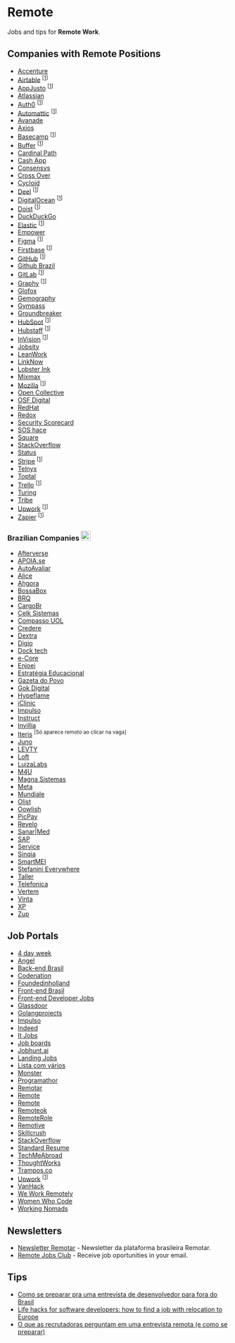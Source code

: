 # Remote

Jobs and tips for **Remote Work**.

## Companies with Remote Positions

- [Accenture](https://www.accenture.com/br-pt/careers/jobsearch)
- [Airtable](https://airtable.com/careers) <sup>[[1]]</sup>
- [AppJusto](https://99jobs.com/appjusto) <sup>[[1]]</sup>
- [Atlassian](https://www.atlassian.com/company/careers)
- [Auth0](https://auth0.com/careers/) <sup>[[1]]</sup>
- [Automattic](https://automattic.com/work-with-us/) <sup>[[1]]</sup>
- [Avanade](https://www.avanade.com/pt-br/careers)
- [Axios](https://www.axios.com/about#jobs)
- [Basecamp](https://basecamp.com/about/jobs) <sup>[[1]]</sup>
- [Buffer](https://journey.buffer.com/) <sup>[[1]]</sup>
- [Cardinal Path](https://www.cardinalpath.com/)
- [Cash App](https://cash.app/careers)
- [Consensys](https://new.consensys.net/careers/)
- [Cross Over](https://app.crossover.com/x/marketplace/available-jobs)
- [Cycloid](https://www.cycloid.io/jobs)
- [Deel](https://jobs.ashbyhq.com/Deel) <sup>[[1]]</sup>
- [DigitalOcean](https://www.digitalocean.com/careers/) <sup>[[1]]</sup>
- [Doist](https://doist.com/careers) <sup>[[1]]</sup>
- [DuckDuckGo](https://duckduckgo.com/hiring/)
- [Elastic](https://www.elastic.co/about/careers/) <sup>[[1]]</sup>
- [Empower](https://empower.vision/)
- [Figma](https://www.figma.com/careers/) <sup>[[1]]</sup>
- [Firstbase](https://www.firstbasehq.com/careers) <sup>[[1]]</sup>
- [GitHub](https://github.com/about/careers) <sup>[[1]]</sup>
- [Github Brazil](https://github.com/lerrua/remote-jobs-brazil)
- [GitLab](https://about.gitlab.com/jobs/) <sup>[[1]]</sup>
- [Graphy](https://graphyapp.com/careers) <sup>[[1]]</sup>
- [Glofox](https://www.glofox.com/careers/)
- [Gemography](https://go.gemography.com/li-jobs/)
- [Gympass](https://boards.greenhouse.io/gympass/jobs/6298129002?gh_src=ec4b22a62us&s=LinkedIn&source=LinkedIn)
- [Groundbreaker](https://groundbreaker.co/careers/)
- [HubSpot](https://www.hubspot.com/careers) <sup>[[1]]</sup>
- [Hubstaff](https://hubstaff.com/jobs) <sup>[[1]]</sup>
- [InVision](https://www.invisionapp.com/about#jobs) <sup>[[1]]</sup>
- [Jobsity](https://www.jobsity.com/careers)
- [LeanWork](https://www.leanwork.com.br/vagas)
- [LinkNow](https://linknow.com/)
- [Lobster Ink](https://lobsterink.com/careers/)
- [Mixmax](https://mixmax.com/careers/)
- [Mozilla](https://careers.mozilla.org/listings/?team=Mozilla%20Foundation) <sup>[[1]]</sup>
- [Open Collective](https://opencollective.com/hiring)
- [OSF Digital](https://www.osf-global.com/jobs-at-osf)
- [RedHat](https://www.redhat.com/en/jobs)
- [Redox](https://www.redoxengine.com/company/careers/)
- [Security Scorecard](https://securityscorecard.com/company/careers)
- [SOS hace](https://soshace.com/)
- [Square](https://careers.squareup.com/us/en/jobs)
- [StackOverflow](https://stackoverflow.com/company/work-here)
- [Status](https://status.im/contribute/open_positions.html)
- [Stripe](https://stripe.com/jobs) <sup>[[1]]</sup>
- [Telnyx](https://telnyx.com/)
- [Toptal](https://www.toptal.com/careers)
- [Trello](https://www.atlassian.com/company/careers/trello) <sup>[[1]]</sup>
- [Turing](https://www.turing.com/pt/jobs)
- [Tribe](https://tri.be/careers/)
- [Upwork](https://careers.upwork.com/) <sup>[[1]]</sup>
- [Zapier](https://zapier.com/jobs/) <sup>[[1]]</sup>

### Brazilian Companies <kbd><img alt="Brazilan flag" src="https://cdn.staticaly.com/gh/hjnilsson/country-flags/master/svg/br.svg" width="22"></kbd>

- [Afterverse](https://afterverse.com/pt/careers#jobs)
- [APOIA.se](https://descubra.apoia.se/trabalheconosco)
- [AutoAvaliar](https://trabalheconosco.vagas.com.br/auto-avaliar/oportunidades)
- [Alice](https://alice.com.br/)
- [Ahgora](https://vempraahgora.gupy.io/)
- [BossaBox](https://bossabox.recruitee.com/#)
- [BRQ](https://www.brq.com/venha-ser-fera/)
- [CargoBr](https://cargobr.com/)
- [Celk Sistemas](https://www.celk.com.br/home/)
- [Compasso UOL](https://compasso.gupy.io/)
- [Credere](https://meucredere.com.br)
- [Dextra](https://apply.workable.com/dextra/)
- [Digio](https://digio.gupy.io/)
- [Dock tech](https://dock.gupy.io/)
- [e-Core](https://www.e-core.com/pt/carreiras/)
- [Enjoei](https://enjoei.gupy.io/)
- [Estratégia Educacional](https://www.linkedin.com/company/estrategia-educacional/jobs/)
- [Gazeta do Povo](https://www.gazetadopovo.com.br/)
- [Gok Digital](https://gok.digital/terms-job)
- [Hypeflame](https://jobs.kenoby.com/hypeflame)
- [iClinic](https://vagas.iclinic.com.br/)
- [Impulso](https://impulso.network/lista-de-oportunidades)
- [Instruct](http://instruct.com.br/jobs)
- [Invillia](https://invillia.gupy.io/)
- [Iteris](https://jobs.kenoby.com/iteris) <sup>[Só aparece remoto ao clicar na vaga]</sup>
- [Juno](https://juno.gupy.io/)
- [LEVTY](https://levty.com/carreiras/vagas)
- [Loft](https://jobs.lever.co/loft/?department=Loft&team=Software%20Engineering)
- [LuizaLabs](https://www.99jobs.com/luizalabs/jobs)
- [M4U](https://m4u.gupy.io/)
- [Magna Sistemas](https://magnasistemas.gupy.io/)
- [Meta](https://www.meta.com.br/talentos/)
- [Mundiale](https://www.mundiale.com.br/carreira/)
- [Olist](https://olist.com/carreira/)
- [Oowlish](https://jobs.lever.co/oowlish)
- [PicPay](https://picpay.gupy.io/)
- [Revelo](https://www.revelo.com.br/para-candidatos)
- [Sanar|Med](https://www.sanarmed.com/)
- [SAP](https://www.sap.com/)
- [Service](https://www.service.com.br/carreiras/)
- [Sinqia](https://jobs.kenoby.com/sinqia)
- [SmartMEI](https://smartmei.recruiterbox.com/jobs)
- [Stefanini Everywhere](https://jobs.kenoby.com/everywhere)
- [Taller](https://blog.taller.net.br/taller-contrata/)
- [Telefonica](https://vivo.gupy.io/)
- [Vertem](https://queroservertem.gupy.io/)
- [Vinta](https://www.vinta.com.br/)
- [XP](https://www.xpi.com.br/carreiras/)
- [Zup](https://www.zup.com.br/carreiras)

## Job Portals

- [4 day week](https://4dayweek.io/)
- [Angel](https://angel.co/)
- [Back-end Brasil](https://github.com/backend-br/vagas/issues)
- [Codenation](http://codenation.com.br/)
- [Foundedinholland](http://foundedinholland.com/)
- [Front-end Brasil](https://github.com/frontendbr/vagas/issues)
- [Front-end Developer Jobs](http://frontenddeveloperjob.com/)
- [Glassdoor](https://www.glassdoor.com/)
- [Golangprojects](https://www.golangprojects.com/golang-remote-jobs.html)
- [Impulso](https://impulso.work)
- [Indeed](https://www.indeed.com/)
- [It Jobs](https://itjobs.pt)
- [Job boards](https://github.com/lukasz-madon/awesome-remote-job#job-boards)
- [Jobhunt.ai](https://jobhunt.ai/machinelearning-remote-jobs.html)
- [Landing Jobs](https://landing.jobs)
- [Lista com vários](https://docs.google.com/spreadsheets/d/1rtHao8rpI2aRA678ASQK-7NXpHcumd4LQGTtq5y7AiE/edit#gid=0)
- [Monster](https://www.monster.com/)
- [Programathor](https://programathor.com.br/)
- [Remotar](https://remotar.com.br/vagas/)
- [Remote](https://remote.com)
- [Remote](https://remote.co/remote-jobs/developer/)
- [Remoteok](https://remoteok.io/remote-jobs/)
- [RemoteRole](https://remoterole.com/)
- [Remotive](https://remotive.io/find-a-job/#s=1)
- [Skillcrush](https://skillcrush.com/2016/05/05/remote-tech-jobs/)
- [StackOverflow](http://stackoverflow.com/jobs)
- [Standard Resume](https://standardresume.co/remote-jobs)
- [TechMeAbroad](https://techmeabroad.com/)
- [ThoughtWorks](https://www.thoughtworks.com/careers/jobs/)
- [Trampos.co](https://trampos.co/oportunidades)
- [Upwork](https://www.upwork.com/) <sup>[[1]]</sup>
- [VanHack](http://vanhack.com)
- [We Work Remotely](https://weworkremotely.com/)
- [Women Who Code](https://www.womenwhocode.com/jobs)
- [Working Nomads](https://www.workingnomads.co/)

## Newsletters

- [Newsletter Remotar](https://remotar.com.br/#recebanovidades) - Newsletter da plataforma brasileira Remotar.
- [Remote Jobs Club](https://remotejobsclub.com/) - Receive job oportunities in your email.

## Tips

- [Como se preparar pra uma entrevista de desenvolvedor para fora do Brasil](https://medium.com/@rodrigoospinto/como-se-preparar-pra-uma-entrevista-de-desenvolvedor-para-fora-do-brasil-1ac8e8ee6d98#.s5mfnfkc7)
- [Life hacks for software developers: how to find a job with relocation to Europe](http://relocateme.eu/blog/life-hacks-for-software-developers-how-to-find-a-job-with-relocation-to-europe/)
- [O que as recrutadoras perguntam em uma entrevista remota (e como se preparar)](https://remotar.com.br/o-que-as-recrutadoras-perguntam-em-uma-entrevista-remota-e-como-se-preparar/)

[1]: REFERENCES.md
